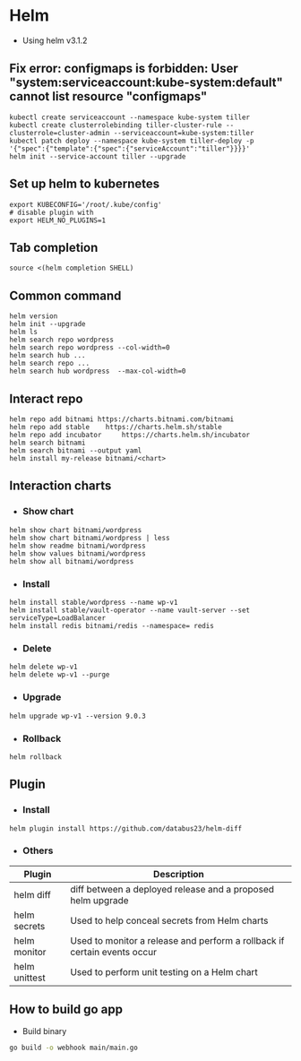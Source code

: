 # Helm
- Using helm v3.1.2

## Fix error: configmaps is forbidden: User "system:serviceaccount:kube-system:default" cannot list resource "configmaps"
```text
kubectl create serviceaccount --namespace kube-system tiller
kubectl create clusterrolebinding tiller-cluster-rule --clusterrole=cluster-admin --serviceaccount=kube-system:tiller
kubectl patch deploy --namespace kube-system tiller-deploy -p '{"spec":{"template":{"spec":{"serviceAccount":"tiller"}}}}'      
helm init --service-account tiller --upgrade
```

## Set up helm to kubernetes
```text
export KUBECONFIG='/root/.kube/config'
# disable plugin with
export HELM_NO_PLUGINS=1
```
## Tab completion
```text
source <(helm completion SHELL)
```
## Common command
```text
helm version
helm init --upgrade
helm ls
helm search repo wordpress
helm search repo wordpress --col-width=0
helm search hub ...
helm search repo ...
helm search hub wordpress  --max-col-width=0
```
## Interact repo
```text
helm repo add bitnami https://charts.bitnami.com/bitnami
helm repo add stable 	https://charts.helm.sh/stable
helm repo add incubator 	https://charts.helm.sh/incubator
helm search bitnami
helm search bitnami --output yaml
helm install my-release bitnami/<chart>
```

## Interaction charts
* ### Show chart
```text
helm show chart bitnami/wordpress
helm show chart bitnami/wordpress | less
helm show readme bitnami/wordpress
helm show values bitnami/wordpress
helm show all bitnami/wordpress
```
* ### Install
```text
helm install stable/wordpress --name wp-v1
helm install stable/vault-operator --name vault-server --set serviceType=LoadBalancer
helm install redis bitnami/redis --namespace= redis
```
* ### Delete
```text
helm delete wp-v1
helm delete wp-v1 --purge
```
* ### Upgrade
```text
helm upgrade wp-v1 --version 9.0.3
```
* ### Rollback
```text
helm rollback 
```

## Plugin
* ### Install
```text
helm plugin install https://github.com/databus23/helm-diff
```
* ### Others
| Plugin | Description |
| -- | -- |
| helm diff | diff between a deployed release and a proposed helm upgrade |
| helm secrets | Used to help conceal secrets from Helm charts |
| helm monitor | Used to monitor a release and perform a rollback if certain events occur |
| helm unittest | Used to perform unit testing on a Helm chart |

## How to build go app
- Build binary
```bash
go build -o webhook main/main.go
```



























